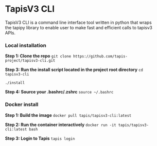 # TapisV3 CLI

TapisV3 CLI is a command line interface tool written in python that wraps the tapipy library to enable user to make fast and efficient calls to tapisv3 APIs.

### Local installation
**Step 1: Clone the repo**
`git clone https://github.com/tapis-project/tapisv3-cli.git`

**Step 3: Run the install script located in the project root directory**
`cd tapisv3-cli`

`./install`

**Step 4: Source your .bashrc/.zshrc**
`source ~/.bashrc`

### Docker install

**Step 1: Build the image**
`docker pull tapis/tapisv3-cli:latest`

**Step 2: Run the container interactively**
`docker run -it tapis/tapisv3-cli:latest bash`

**Step 3: Login to Tapis**
`tapis login`

